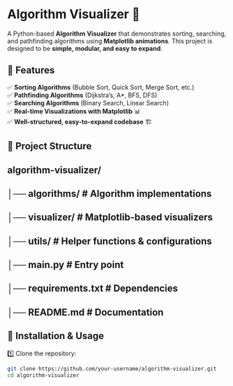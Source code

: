 # **Algorithm Visualizer 🚀**  
A Python-based **Algorithm Visualizer** that demonstrates sorting, searching, and pathfinding algorithms using **Matplotlib animations**. This project is designed to be **simple, modular, and easy to expand**.

## **🔹 Features**  
✅ **Sorting Algorithms** (Bubble Sort, Quick Sort, Merge Sort, etc.)  
✅ **Pathfinding Algorithms** (Dijkstra’s, A*, BFS, DFS)  
✅ **Searching Algorithms** (Binary Search, Linear Search)  
✅ **Real-time Visualizations with Matplotlib** 📊  
✅ **Well-structured, easy-to-expand codebase** 🏗  

## **📂 Project Structure**  
## algorithm-visualizer/
## │── algorithms/                # Algorithm implementations
## │── visualizer/                # Matplotlib-based visualizers
## │── utils/                     # Helper functions & configurations
## │── main.py                    # Entry point
## │── requirements.txt           # Dependencies
## │── README.md                  # Documentation


## **🚀 Installation & Usage**  
1️⃣ Clone the repository:  
```bash
git clone https://github.com/your-username/algorithm-visualizer.git
cd algorithm-visualizer
